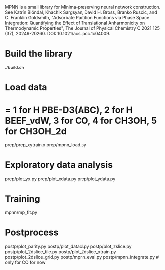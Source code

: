 MPNN is a small library for Minima-preserving neural network construction. See 
Katrín Blöndal, Khachik Sargsyan, David H. Bross, Branko Ruscic, and C. Franklin Goldsmith, "Adsorbate Partition Functions via Phase Space Integration: Quantifying the Effect of Translational Anharmonicity on Thermodynamic Properties", The Journal of Physical Chemistry C 2021 125 (37), 20249-20260. DOI: 10.1021/acs.jpcc.1c04009.

# Build the library
./build.sh

# Load data
# <caseid> = 1 for H PBE-D3(ABC), 2 for H BEEF_vdW, 3 for CO, 4 for CH3OH, 5 for CH3OH_2d
prep/prep_xytrain.x <caseid>
prep/mpnn_load.py <caseid>

# Exploratory data analysis
prep/plot_yx.py 
prep/plot_xdata.py 
prep/plot_ydata.py

# Training
mpnn/mp_fit.py

# Postprocess
postp/plot_parity.py
postp/plot_datacl.py
postp/plot_zslice.py
postp/plot_2dslice_tile.py
postp/plot_2dslice_xtrain.py
postp/plot_2dslice_grid.py
postp/mpnn_eval.py
postp/mpnn_integrate.py <T> <N> # only for CO for now